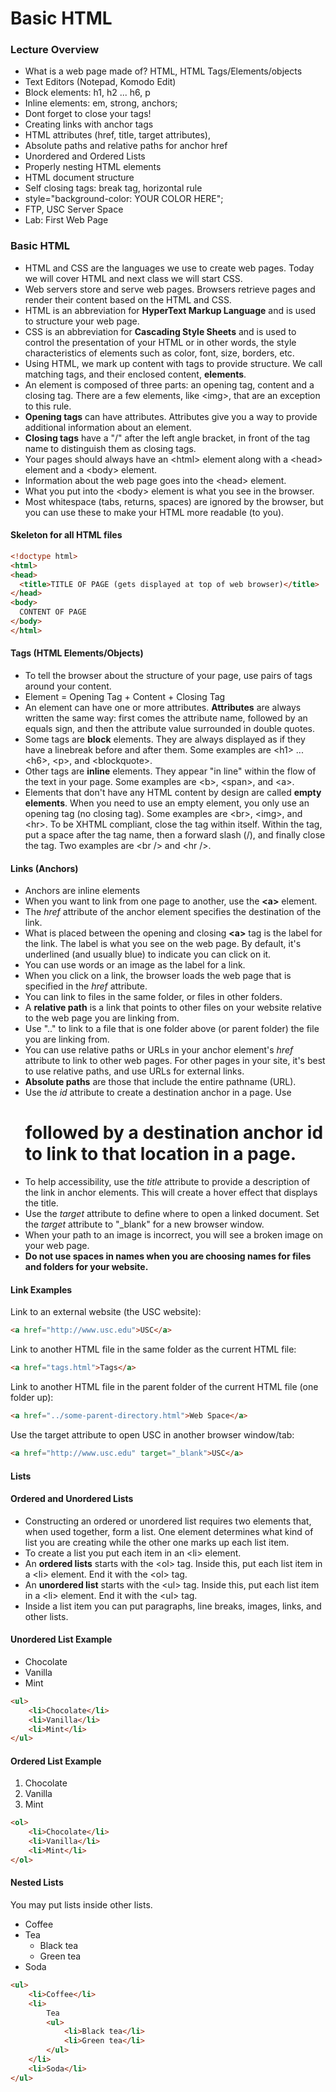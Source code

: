 Basic HTML
==========

### Lecture Overview

*   What is a web page made of? HTML, HTML Tags/Elements/objects
*   Text Editors (Notepad, Komodo Edit)
*   Block elements: h1, h2 ... h6, p
*   Inline elements: em, strong, anchors;
*   Dont forget to close your tags!
*   Creating links with anchor tags
  *   HTML attributes (href, title, target attributes), 
  *   Absolute paths and relative paths for anchor href
*   Unordered and Ordered Lists
*   Properly nesting HTML elements
*   HTML document structure
*   Self closing tags: break tag, horizontal rule
*   style="background-color: YOUR COLOR HERE";
*   FTP, USC Server Space
*   Lab: First Web Page

### Basic HTML

*   HTML and CSS are the languages we use to create web pages. Today we will cover HTML and next class we will start CSS.
*   Web servers store and serve web pages.  Browsers retrieve pages and render
      their content based on the HTML and CSS.
*   HTML is an abbreviation for **HyperText Markup Language** and is used to
      structure your web page.
*   CSS is an abbreviation for **Cascading Style Sheets** and is used to control
      the presentation of your HTML or in other words, the style characteristics of elements such as color, font, size, borders, etc.
*   Using HTML, we mark up content with tags to provide structure.  We call
      matching tags, and their enclosed content, **elements**.
*   An element is composed of three parts: an opening tag, content and a closing
      tag.  There are a few elements, like &lt;img&gt;, that are an exception to this rule.
*   **Opening tags** can have attributes. Attributes give you a way to provide
      additional information about an element.
*   **Closing tags** have a "/" after the left angle bracket, in front of the tag name
      to distinguish them as closing tags.
*   Your pages should always have an &lt;html&gt; element along with a &lt;head&gt;
      element and a &lt;body&gt; element.
*   Information about the web page goes into the &lt;head&gt; element.
*   What you put into the &lt;body&gt; element is what you see in the browser.
*   Most whitespace (tabs, returns, spaces) are ignored by the browser, but you
      can use these to make your HTML more readable (to you).

#### Skeleton for all HTML files

```html
<!doctype html>
<html>  
<head>  
  <title>TITLE OF PAGE (gets displayed at top of web browser)</title>  
</head>  
<body>  
  CONTENT OF PAGE
</body>  
</html>
```

#### Tags (HTML Elements/Objects)

* To tell the browser about the structure of your page, use pairs of tags around your content.
* Element = Opening Tag + Content + Closing Tag
* An element can have one or more attributes. **Attributes** are always written the same way: first comes the attribute name, followed by an equals sign, and then the attribute value surrounded in double quotes.
*   Some tags are **block** elements.  They are always displayed as if they have a linebreak before and after them.  Some examples are &lt;h1&gt; ... &lt;h6&gt;,
      &lt;p&gt;, and &lt;blockquote&gt;.
*   Other tags are **inline** elements.  They appear "in line" within
      the flow of the text in your page.  Some examples are &lt;b&gt;, &lt;span&gt;, and
      &lt;a&gt;.
*   Elements that don't have any HTML content by design are called **empty elements**.
      When you need to use an empty element, you only use an opening tag (no closing tag).
      Some examples are &lt;br&gt;, &lt;img&gt;, and &lt;hr&gt;.  To be XHTML compliant,
      close the tag within itself.  Within the tag, put a space after the tag name, then
      a forward slash (/), and finally close the tag.  Two examples are &lt;br /&gt; and
      &lt;hr /&gt;.

#### Links (Anchors)

*   Anchors are inline elements
*   When you want to link from one page to another, use the **&lt;a&gt;** element.
*   The _href_ attribute of the anchor element specifies the destination of the link.
*   What is placed between the opening and closing **&lt;a&gt;** tag is the label for the link.
      The label is what you see on the web page.  By default, it's underlined (and usually
      blue) to indicate you can click on it.
*   You can use words or an image as the label for a link.
*   When you click on a link, the browser loads the web page that is specified
      in the _href_ attribute.
*   You can link to files in the same folder, or files in other folders.
*   A **relative path** is a link that points to other files on your website relative
      to the web page you are linking from.
*   Use ".." to link to a file that is one folder above (or parent folder)
      the file you are linking from.
*   You can use relative paths or URLs in your anchor element's _href_ attribute to link to other web pages.  For other pages in your site,
      it's best to use relative paths, and use URLs for external links.
*   **Absolute paths** are those that include the entire pathname (URL).
*   Use the _id_ attribute to create a destination anchor in a page. Use
      # followed by a destination anchor id to link to that location in a page.
*   To help accessibility, use the _title_ attribute to provide a description
      of the link in anchor elements. This will create a hover effect that displays the title.
*   Use the _target_ attribute to define where to open a linked document.
      Set the _target_ attribute to "_blank" for a new browser window.
*   When your path to an image is incorrect, you will see a broken image on your
      web page.
*   __Do not use spaces in names when you are choosing names for files and folders
      for your website.__

#### Link Examples

Link to an external website (the USC website):

```html
<a href="http://www.usc.edu">USC</a>
```

Link to another HTML file in the same folder as the current HTML file:

```html
<a href="tags.html">Tags</a>
```

Link to another HTML file in the parent folder of the current HTML file (one folder up):

```html
<a href="../some-parent-directory.html">Web Space</a>
```

Use the target attribute to open USC in another browser window/tab:

```html
<a href="http://www.usc.edu" target="_blank">USC</a>
```

#### Lists

#### Ordered and Unordered Lists

*   Constructing an ordered or unordered list requires two elements that, when used together,
      form a list. One element determines what kind of list you are creating while the
      other one marks up each list item.
*   To create a list you put each item in an &lt;li&gt; element.
*   An **ordered lists** starts with the &lt;ol&gt; tag.
      Inside this, put each list item in a &lt;li&gt; element.  End it with the
      &lt;ol&gt; tag.
*   An **unordered list** starts with the &lt;ul&gt; tag.
      Inside this, put each list item in a &lt;li&gt; element.  End it with the
      &lt;ul&gt; tag.
*   Inside a list item you can put paragraphs, line breaks, images, links, and other lists.

#### Unordered List Example

*   Chocolate
*   Vanilla
*   Mint
  
```html
<ul>
	<li>Chocolate</li>
	<li>Vanilla</li>
	<li>Mint</li>
</ul>
```
  
#### Ordered List Example

1.   Chocolate
2.   Vanilla
3.   Mint
  
```html
<ol>
	<li>Chocolate</li>
	<li>Vanilla</li>
	<li>Mint</li>
</ol>
```

#### Nested Lists

You may put lists inside other lists.

* Coffee
* Tea
	* Black tea
  	* Green tea
* Soda


```html
<ul>
	<li>Coffee</li>
	<li>
		Tea
		<ul>
			<li>Black tea</li>
			<li>Green tea</li>
		</ul>
	</li>
	<li>Soda</li>
</ul>
```
